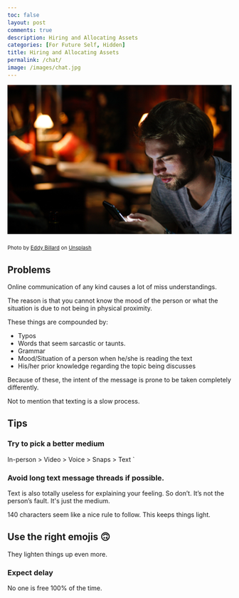 ```yaml
---
toc: false
layout: post
comments: true
description: Hiring and Allocating Assets
categories: [For Future Self, Hidden]
title: Hiring and Allocating Assets
permalink: /chat/
image: /images/chat.jpg
---
```

![](/images/chat.jpg)


<sub>Photo by <a href="https://unsplash.com/@eddybllrd?utm_source=unsplash&amp;utm_medium=referral&amp;utm_content=creditCopyText">Eddy Billard</a> on <a href="https://unsplash.com/s/photos/texting?utm_source=unsplash&amp;utm_medium=referral&amp;utm_content=creditCopyText">Unsplash</a></sub>

## Problems
Online communication of any kind causes a lot of miss understandings.

The reason is that you cannot know the mood of the person or what the situation is due to not being in physical proximity.

These things are compounded by:
- Typos
- Words that seem sarcastic or taunts.
- Grammar
- Mood/Situation of a person when he/she is reading the text
- His/her prior knowledge regarding the topic being discusses

Because of these, the intent of the message is prone to be taken completely differently.

Not to mention that texting is a slow process.

## Tips

### Try to pick a better medium
In-person > Video > Voice > Snaps > Text
`
### Avoid long text message threads if possible.

Text is also totally useless for explaining your feeling. So don’t. It’s not the person’s fault. It's just the medium.

140 characters seem like a nice rule to follow. This keeps things light.

## Use the right emojis 🙃
They lighten things up even more.

### Expect delay
No one is free 100% of the time.